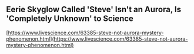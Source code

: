 ## Eerie Skyglow Called 'Steve' Isn't an Aurora, Is 'Completely Unknown' to Science
  
  [https://www.livescience.com/63385-steve-not-aurora-mystery-phenomenon.html](https://www.livescience.com/63385-steve-not-aurora-mystery-phenomenon.html)